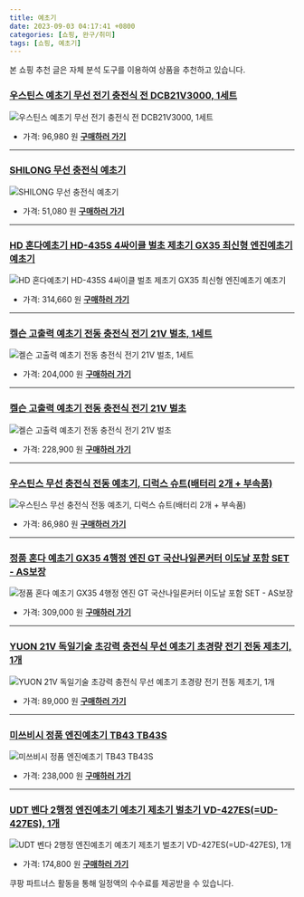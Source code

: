 ```yaml
---
title: 예초기
date: 2023-09-03 04:17:41 +0800
categories: [쇼핑, 완구/취미]
tags: [쇼핑, 예초기]
---
```

본 쇼핑 추천 글은 자체 분석 도구를 이용하여 상품을 추천하고 있습니다.
### [우스틴스 예초기 무선 전기 충전식 전 DCB21V3000, 1세트](https://link.coupang.com/re/AFFSDP?lptag=AF1030537&pageKey=7358325718&itemId=18951912832&vendorItemId=86695003339&traceid=V0-153-22923b587adf5005&clickBeacon=eK0cVpxgJVQYOoksRdNOiPv724BpJYVpebgbyCH7DLrVi%2FwYMmDCqDIfu8vo94QO%2BW7DR1j%2FuGkn4%2BEVDnC2sSCw8scXFza0ugHPFdixhnpibZ1%2FnI6LWrn7JiNEp0xRaGngVYpNqUUcCx7mwDoEJmHgHAAVIPfpKZxWQCCr5IJAuWdhzWtESCUzZ3MNLoLk%2F%2F9HGN2DYGn7VPzsXVWRf9sYcx6ci6E4tfrA82JndrtHo4%2FMbx%2FXuJqgUhVHlCjvb7nmpu%2FpELXrigS8vsBEd%2FCZm7Bi5zdbB4C7%2FCFfn38UKClsWL4P3oUADHycbKKitgRyVLl9Qu6G%2BDuiIWTHkWrG1%2B5SKbAGWR%2By6Dz9hZfR47tvO6fBdMbubrUqgw%2FwhZELd1JVgjwMKDQLU8E7yBUB0Z2ym7fXnVBGB7n%2BKf%2BhErtEiDqp%2B0YLtJzX5XK83Ut44PlSmToRVzOYhB1UWmFutIFY36LKJvKquXbxyI%2FcKznXY4zyEHEd4wwQPY0PDF3TxRwz%2BeE%2BlOT8RiYUSgY1Z%2BhDM6rmVBI4OOMLsFo0X4eBbLN49qA7Y1FAOKiwoK1rb5%2FWsihF3KzUr9SfezAomAc%2FO3ECVYvYnUb86b029BK%2FQO0ZvNSrSufaq7tnEZ8uOPqkG%2FimHBQChT3Y9LQ26FOsF%2Fxy8odjkcYCFZ2p0mGpXEAEs%2BwnTTfmDHrJmtuj37NmjrDObDXeJOlMogJyy50CZGNHyXZKigM9cXcbGnL9%2FTvjP%2FC7Pp6EyFCJRklK%2FLjcgYh%2BC6f86BcFz42EsTzrPX6SYQSogSh2UbDsGsc0Zmuinwfrg7jhcNlsDFo2muobKW0557tlXLswj%2BaxBjpBcyRLDWJbc3bgno%2BzH%2BRRttXcbsRXzS1urgdk&requestid=20230907041741330150886655&token=31850C%7CMIXED)
![우스틴스 예초기 무선 전기 충전식 전 DCB21V3000, 1세트](https://ads-partners.coupang.com/image1/Gv62WoqQq2PCL8GFGt4dgB6fwV4Q7XZh_6DKvZwyymEFovcSWqbeTB28Mlx2IVJd-SCiz57MWOSTcf4JwAqJ75uqedZR3wbhHFzxNniGiDIUjxO5aYNR7pTY8WLLyuIwzal8RESOC-TOtkur-grEpES7Y6jk8L4oNdypaiJ9yves6zjMNu3p0pZNWLY9PCL83qqqtCeffe1Gkr9HpLczAyqqiv_kMscAu76LUGOgvQhqIKibrpd3cMSSnlEqgp33nQsXLlG3QBTyFEEqAV6FyC2CBaj50yzIpckpYvXUp9NXNpfSYQ==)
- 가격: 96,980 원
[**구매하러 가기**](https://link.coupang.com/re/AFFSDP?lptag=AF1030537&pageKey=7358325718&itemId=18951912832&vendorItemId=86695003339&traceid=V0-153-22923b587adf5005&clickBeacon=eK0cVpxgJVQYOoksRdNOiPv724BpJYVpebgbyCH7DLrVi%2FwYMmDCqDIfu8vo94QO%2BW7DR1j%2FuGkn4%2BEVDnC2sSCw8scXFza0ugHPFdixhnpibZ1%2FnI6LWrn7JiNEp0xRaGngVYpNqUUcCx7mwDoEJmHgHAAVIPfpKZxWQCCr5IJAuWdhzWtESCUzZ3MNLoLk%2F%2F9HGN2DYGn7VPzsXVWRf9sYcx6ci6E4tfrA82JndrtHo4%2FMbx%2FXuJqgUhVHlCjvb7nmpu%2FpELXrigS8vsBEd%2FCZm7Bi5zdbB4C7%2FCFfn38UKClsWL4P3oUADHycbKKitgRyVLl9Qu6G%2BDuiIWTHkWrG1%2B5SKbAGWR%2By6Dz9hZfR47tvO6fBdMbubrUqgw%2FwhZELd1JVgjwMKDQLU8E7yBUB0Z2ym7fXnVBGB7n%2BKf%2BhErtEiDqp%2B0YLtJzX5XK83Ut44PlSmToRVzOYhB1UWmFutIFY36LKJvKquXbxyI%2FcKznXY4zyEHEd4wwQPY0PDF3TxRwz%2BeE%2BlOT8RiYUSgY1Z%2BhDM6rmVBI4OOMLsFo0X4eBbLN49qA7Y1FAOKiwoK1rb5%2FWsihF3KzUr9SfezAomAc%2FO3ECVYvYnUb86b029BK%2FQO0ZvNSrSufaq7tnEZ8uOPqkG%2FimHBQChT3Y9LQ26FOsF%2Fxy8odjkcYCFZ2p0mGpXEAEs%2BwnTTfmDHrJmtuj37NmjrDObDXeJOlMogJyy50CZGNHyXZKigM9cXcbGnL9%2FTvjP%2FC7Pp6EyFCJRklK%2FLjcgYh%2BC6f86BcFz42EsTzrPX6SYQSogSh2UbDsGsc0Zmuinwfrg7jhcNlsDFo2muobKW0557tlXLswj%2BaxBjpBcyRLDWJbc3bgno%2BzH%2BRRttXcbsRXzS1urgdk&requestid=20230907041741330150886655&token=31850C%7CMIXED)
---
### [SHILONG 무선 충전식 예초기](https://link.coupang.com/re/AFFSDP?lptag=AF1030537&pageKey=6500415134&itemId=14309177739&vendorItemId=86808024942&traceid=V0-153-621259bd845c13ac&requestid=20230907041741330150886655&token=31850C%7CMIXED)
![SHILONG 무선 충전식 예초기](https://ads-partners.coupang.com/image1/r8Tf2tAHKsD_YZQ7r76BYzMxsS_KfvOH6-ePqpPLTYiowqG1NZDsvbAod2YwYiAAQjhHL22Ru4da_wXZ224zEjzqdZh7m3LAqwhKuKyxvjnWdTbi1KGAHAqwkERUMidiTtF3niCTvC_LX0NXjWQCqWJFuUlYeUq4t66yjm58-RtpBCBE7HreAKRHkh1PRuUM_vdsL8vKyUjiMIIV79vSwB0EfDsBNi94ePTXa6hAxMcAl8CIOoT7rWRCuBh4X6kKpyRCnRanrJhivKy4OW_b2OmjpbVCz1qBNwoYFh5-Fq8=)
- 가격: 51,080 원
[**구매하러 가기**](https://link.coupang.com/re/AFFSDP?lptag=AF1030537&pageKey=6500415134&itemId=14309177739&vendorItemId=86808024942&traceid=V0-153-621259bd845c13ac&requestid=20230907041741330150886655&token=31850C%7CMIXED)
---
### [HD 혼다예초기 HD-435S 4싸이클 벌초 제초기 GX35 최신형 엔진예초기 예초기](https://link.coupang.com/re/AFFSDP?lptag=AF1030537&pageKey=5511249330&itemId=8592159460&vendorItemId=79431282201&traceid=V0-153-dcb55b99b84adcf8&requestid=20230907041741330150886655&token=31850C%7CMIXED)
![HD 혼다예초기 HD-435S 4싸이클 벌초 제초기 GX35 최신형 엔진예초기 예초기](https://ads-partners.coupang.com/image1/BDs51UA-XQqTpgt6BEU5C4ewJGF4iqhMCCLnHBKE_Q4ddiyUT8G99VEW0XjNvUvXtS5bMOKUy2Bzx1HI417SImi4SvAKDrBtCtzrrxJHwbtIn5Xkwrp-k9Rmr1HE8HeQK6IhwFTtb22DZVMptbfDOFQqBeSUPIYUM3cR3pCD0hE4LWC-rNcxC70ptJZ9jU6X3Mar4BG3S3QhSFzZWMuSQoCYke9c38U2z-dCBQcRjmyHokJsw0dGwBtiGHMgJGGCyLFD4uO5k6U93nymxqs__81kj58LgC89zqyAtM0YCw==)
- 가격: 314,660 원
[**구매하러 가기**](https://link.coupang.com/re/AFFSDP?lptag=AF1030537&pageKey=5511249330&itemId=8592159460&vendorItemId=79431282201&traceid=V0-153-dcb55b99b84adcf8&requestid=20230907041741330150886655&token=31850C%7CMIXED)
---
### [켈슨 고출력 예초기 전동 충전식 전기 21V 벌초, 1세트](https://link.coupang.com/re/AFFSDP?lptag=AF1030537&pageKey=7463414893&itemId=19458748925&vendorItemId=86771668296&traceid=V0-153-2719b43ef31e6174&clickBeacon=eK0cVpxgJVQYOoksRdNOiPv724BpJYVpebgbyCH7DLrVi%2FwYMmDCqDIfu8vo94QO%2BW7DR1j%2FuGkn4%2BEVDnC2scvTfLvpPyO4MjkZfpovm0Jg%2FQqkjksvsf8khnRyAxw6MC65jyuSktGjseOxYJZcxm7IVQoUtT4kNvTCPKg8BPBAuWdhzWtESCUzZ3MNLoLk%2F%2F9HGN2DYGn7VPzsXVWRf9sYcx6ci6E4tfrA82JndrtHo4%2FMbx%2FXuJqgUhVHlCjvhuZtpS%2BI8txdPcNSimC8zk8nS%2B4JEj7IYqRi2PMBYjcML4xjabK3RFWWiN7pD62VreTnFJ1pps%2FvEMkNDzg90%2FN11E3IUZxDRRWjUFn%2BqjGoy%2BYmDRGHMGu7I6H3PTZqhZELd1JVgjwMKDQLU8E7yBUB0Z2ym7fXnVBGB7n%2BKf%2BWd7qB0bWtaB8hrAszpLxKZRWkU6p3n6MOeJSNXriWl1ENK7jz3KwXPrbScOx1EMQiJbgqRZekVVhCkpsLnN3QddIdxMzdz83TE9DXTUV1TMjEGpW53R%2BWB2tYM9toILpwbaeTq8wXw3UZnGOKpfTzbj7d2dHkK%2FT4P%2FFQFPkNTJsT18KWDh1ZpE7P5dYjhP%2FnXh%2BTv5zBnIFdtJ8vPTb7GGlZ91nmb6Ejm31nuyXUYamxhF8w72xNHz%2B3jSDvQxJ4rwShCOUTnVOTGqKcZkJ5sI%2FyNUPaBXTT42XhsR5cDeZoEGHLqFrY2RP3g61r6AcDNFKH6WBbEPEiWxjkQGz1rthphNtKpXDUXVChsAH%2FLeGUEzqA7P%2BFGyGYYvN4fGe7FJ1szJyPuGXNsflJIgvLm0IZbA2Q9lHjgVjaUjMuViorfW7c0bPJIKPf23%2FC%2FHOmOj3nEVbhsku3qVfmaoEN&requestid=20230907041741330150886655&token=31850C%7CMIXED)
![켈슨 고출력 예초기 전동 충전식 전기 21V 벌초, 1세트](https://ads-partners.coupang.com/image1/d_c64cxa2BbmeOl2d_YnuGjjgxX4NOEuoCWGSe67cl_CRkPuugkXhkcXo-EYhAY4VsU_QVPw4cF8wSLJci5D-wVHYkHIpSvK2eBQFERElR2JS2S5tHA-IuuvEUHWL5UxaxCo-Rs3rPmwgpe-h230HYT3Zdan0bTKdVOSNkFWL1et5eWgvSfTyXHJ7toJ79-WFaYyu_XI6GuidFDf8PkA6UMaMUtDS8RoF9g0MEal99-evubp5HH_efkFfi36jF4UztQ3XbJjLCgNQT1b1EZvO2PYG3hCM_abC8sKtKhHODT_0JU6)
- 가격: 204,000 원
[**구매하러 가기**](https://link.coupang.com/re/AFFSDP?lptag=AF1030537&pageKey=7463414893&itemId=19458748925&vendorItemId=86771668296&traceid=V0-153-2719b43ef31e6174&clickBeacon=eK0cVpxgJVQYOoksRdNOiPv724BpJYVpebgbyCH7DLrVi%2FwYMmDCqDIfu8vo94QO%2BW7DR1j%2FuGkn4%2BEVDnC2scvTfLvpPyO4MjkZfpovm0Jg%2FQqkjksvsf8khnRyAxw6MC65jyuSktGjseOxYJZcxm7IVQoUtT4kNvTCPKg8BPBAuWdhzWtESCUzZ3MNLoLk%2F%2F9HGN2DYGn7VPzsXVWRf9sYcx6ci6E4tfrA82JndrtHo4%2FMbx%2FXuJqgUhVHlCjvhuZtpS%2BI8txdPcNSimC8zk8nS%2B4JEj7IYqRi2PMBYjcML4xjabK3RFWWiN7pD62VreTnFJ1pps%2FvEMkNDzg90%2FN11E3IUZxDRRWjUFn%2BqjGoy%2BYmDRGHMGu7I6H3PTZqhZELd1JVgjwMKDQLU8E7yBUB0Z2ym7fXnVBGB7n%2BKf%2BWd7qB0bWtaB8hrAszpLxKZRWkU6p3n6MOeJSNXriWl1ENK7jz3KwXPrbScOx1EMQiJbgqRZekVVhCkpsLnN3QddIdxMzdz83TE9DXTUV1TMjEGpW53R%2BWB2tYM9toILpwbaeTq8wXw3UZnGOKpfTzbj7d2dHkK%2FT4P%2FFQFPkNTJsT18KWDh1ZpE7P5dYjhP%2FnXh%2BTv5zBnIFdtJ8vPTb7GGlZ91nmb6Ejm31nuyXUYamxhF8w72xNHz%2B3jSDvQxJ4rwShCOUTnVOTGqKcZkJ5sI%2FyNUPaBXTT42XhsR5cDeZoEGHLqFrY2RP3g61r6AcDNFKH6WBbEPEiWxjkQGz1rthphNtKpXDUXVChsAH%2FLeGUEzqA7P%2BFGyGYYvN4fGe7FJ1szJyPuGXNsflJIgvLm0IZbA2Q9lHjgVjaUjMuViorfW7c0bPJIKPf23%2FC%2FHOmOj3nEVbhsku3qVfmaoEN&requestid=20230907041741330150886655&token=31850C%7CMIXED)
---
### [켈슨 고출력 예초기 전동 충전식 전기 21V 벌초](https://link.coupang.com/re/AFFSDP?lptag=AF1030537&pageKey=7463414893&itemId=19458748927&vendorItemId=86771779830&traceid=V0-153-2719b43ef31e6174&requestid=20230907041741330150886655&token=31850C%7CMIXED)
![켈슨 고출력 예초기 전동 충전식 전기 21V 벌초](https://ads-partners.coupang.com/image1/ikiPxJXsioklrQOUivgJbhrOpKSSlgTO7qChHJhfteMg3NteVqWKgaxw-M40MJDdw6JbYji9_ncxsSL2-aXHoVEFtrlW3Q6zhKjDH3JYWwOFCK1q77kZExwKEMlh02Ig6Ol9UchYrogRGW0KWOjMuG4lYrcyGHHvL9FYLMZLa5Wj_8-QHhNl1gH7hYQQCfewpHgcHPJEK5wnLuiyZWk4C6w4OBDlDtuO7y7HCGCCVFHd3byG13zBuSqHiEeFq-t5bmmSKQizMd9PzImBohYW0iyYFyvUEnwvD5cehfwWFw==)
- 가격: 228,900 원
[**구매하러 가기**](https://link.coupang.com/re/AFFSDP?lptag=AF1030537&pageKey=7463414893&itemId=19458748927&vendorItemId=86771779830&traceid=V0-153-2719b43ef31e6174&requestid=20230907041741330150886655&token=31850C%7CMIXED)
---
### [우스틴스 무선 충전식 전동 예초기, 디럭스 슈트(배터리 2개 + 부속품)](https://link.coupang.com/re/AFFSDP?lptag=AF1030537&pageKey=6509627438&itemId=14372266108&vendorItemId=81616623686&traceid=V0-153-7a5c41dc6f2d7330&clickBeacon=eK0cVpxgJVQYOoksRdNOiPv724BpJYVpebgbyCH7DLrVi%2FwYMmDCqDIfu8vo94QO%2BW7DR1j%2FuGkn4%2BEVDnC2sSXuXzmXcJDeDpejHcMEYwBg%2FQqkjksvsf8khnRyAxw6MZLfoVbdknGSX5n2%2FsQ05SoStvf9kic%2Bh7KXA%2FY89SdAuWdhzWtESCUzZ3MNLoLk%2F%2F9HGN2DYGn7VPzsXVWRf9sYcx6ci6E4tfrA82JndrtHo4%2FMbx%2FXuJqgUhVHlCjvurX6y%2F0erhkDHdzaY2bOO4KqMOfOeWZUMAdntUrINni7e6TYAXzbaTvpzQKB8uUkrvlPKV%2B2AzRVmk6gUktDgRRfElz273DLNVwRvhONAJp1kB8f%2FJUscC5M34MsysodhZELd1JVgjwMKDQLU8E7yBUB0Z2ym7fXnVBGB7n%2BKf%2BJd3RndMiGnYaB0zKGkQNjQl0oI1bMPBpmHE00vZHZCsY2P4fTxs2RlLzLrtuL4tIiJbgqRZekVVhCkpsLnN3QddIdxMzdz83TE9DXTUV1TMjEGpW53R%2BWB2tYM9toILpwbaeTq8wXw3UZnGOKpfTzbj7d2dHkK%2FT4P%2FFQFPkNTJsT18KWDh1ZpE7P5dYjhP%2FnXh%2BTv5zBnIFdtJ8vPTb7GGlZ91nmb6Ejm31nuyXUYamxhF8w72xNHz%2B3jSDvQxJ4rwShCOUTnVOTGqKcZkJ5sI%2FyNUPaBXTT42XhsR5cDeZoEGHLqFrY2RP3g61r6AcDNFKH6WBbEPEiWxjkQGz1rthphNtKpXDUXVChsAH%2FLeGUEzqA7P%2BFGyGYYvN4fGe7FJ1szJyPuGXNsflJIgvLm0IZbA2Q9lHjgVjaUjMuViorfW7c0bPJIKPf23%2FC%2FHOmOj3nEVbhsku3qVfmaoEN&requestid=20230907041741330150886655&token=31850C%7CMIXED)
![우스틴스 무선 충전식 전동 예초기, 디럭스 슈트(배터리 2개 + 부속품)](https://ads-partners.coupang.com/image1/0qmba5tkyVfAcIfX0n-xLvj_-7MxTQu-O9aXs9ZKNBSBAFPVBbee-iE1CBpO1x3VfD-QIWLZs9oRdrcb9orGr-ybFGgc6YVdEG52oj7IZdDPl9MJT2KJMs2-KU7pINu6KGSNflTM_bBpjbPd5K6gPMw7okZmAFCP7RH6ZA80hzhv-qP9TDGI7AvogSHwuPYCulFLFNBWblfzIVWRUUBCsycx4H9smMxYMfCEX3A9GB6DVhaiK5YO0UPx3slE71Z1kBGQePwJjo0_YAhUnrLzySJDiScFvgwJdxeWW0a8cTtzqTcx)
- 가격: 86,980 원
[**구매하러 가기**](https://link.coupang.com/re/AFFSDP?lptag=AF1030537&pageKey=6509627438&itemId=14372266108&vendorItemId=81616623686&traceid=V0-153-7a5c41dc6f2d7330&clickBeacon=eK0cVpxgJVQYOoksRdNOiPv724BpJYVpebgbyCH7DLrVi%2FwYMmDCqDIfu8vo94QO%2BW7DR1j%2FuGkn4%2BEVDnC2sSXuXzmXcJDeDpejHcMEYwBg%2FQqkjksvsf8khnRyAxw6MZLfoVbdknGSX5n2%2FsQ05SoStvf9kic%2Bh7KXA%2FY89SdAuWdhzWtESCUzZ3MNLoLk%2F%2F9HGN2DYGn7VPzsXVWRf9sYcx6ci6E4tfrA82JndrtHo4%2FMbx%2FXuJqgUhVHlCjvurX6y%2F0erhkDHdzaY2bOO4KqMOfOeWZUMAdntUrINni7e6TYAXzbaTvpzQKB8uUkrvlPKV%2B2AzRVmk6gUktDgRRfElz273DLNVwRvhONAJp1kB8f%2FJUscC5M34MsysodhZELd1JVgjwMKDQLU8E7yBUB0Z2ym7fXnVBGB7n%2BKf%2BJd3RndMiGnYaB0zKGkQNjQl0oI1bMPBpmHE00vZHZCsY2P4fTxs2RlLzLrtuL4tIiJbgqRZekVVhCkpsLnN3QddIdxMzdz83TE9DXTUV1TMjEGpW53R%2BWB2tYM9toILpwbaeTq8wXw3UZnGOKpfTzbj7d2dHkK%2FT4P%2FFQFPkNTJsT18KWDh1ZpE7P5dYjhP%2FnXh%2BTv5zBnIFdtJ8vPTb7GGlZ91nmb6Ejm31nuyXUYamxhF8w72xNHz%2B3jSDvQxJ4rwShCOUTnVOTGqKcZkJ5sI%2FyNUPaBXTT42XhsR5cDeZoEGHLqFrY2RP3g61r6AcDNFKH6WBbEPEiWxjkQGz1rthphNtKpXDUXVChsAH%2FLeGUEzqA7P%2BFGyGYYvN4fGe7FJ1szJyPuGXNsflJIgvLm0IZbA2Q9lHjgVjaUjMuViorfW7c0bPJIKPf23%2FC%2FHOmOj3nEVbhsku3qVfmaoEN&requestid=20230907041741330150886655&token=31850C%7CMIXED)
---
### [정품 혼다 예초기 GX35 4행정 엔진 GT 국산나일론커터 이도날 포함 SET - AS보장](https://link.coupang.com/re/AFFSDP?lptag=AF1030537&pageKey=7323755644&itemId=18789113629&vendorItemId=85920278792&traceid=V0-153-4333b777b629351a&requestid=20230907041741330150886655&token=31850C%7CMIXED)
![정품 혼다 예초기 GX35 4행정 엔진 GT 국산나일론커터 이도날 포함 SET - AS보장](https://ads-partners.coupang.com/image1/Cx1IiJDFfia94XBEC6zRf-E1S2Z-gOvW0JexE20LRMRRams2ox84RXdo4vIc58LQAOPLz3enUE-OrbdtcGbO5KCM4kTnbfHYE-aYWfeORZL__alGt5N9hB76Udfzr-kQIB2nexgl9RsSgpmNm9T9PANWB_s9QHO4xJhU0lqsRdEWBtz_ALK7MpMFyUiVxKMpuR-Gd_Oae1W6a0NWQDGiYFcPIbXXTbw5y-ZZoH8RRXK-nB8J6HbvI2DuEjaQ9yaE842NX1NM6oefE5nPbW23rrOYZ-aT1O9v4UBZ6Gz1H5N0)
- 가격: 309,000 원
[**구매하러 가기**](https://link.coupang.com/re/AFFSDP?lptag=AF1030537&pageKey=7323755644&itemId=18789113629&vendorItemId=85920278792&traceid=V0-153-4333b777b629351a&requestid=20230907041741330150886655&token=31850C%7CMIXED)
---
### [YUON 21V 독일기술 초강력 충전식 무선 예초기 초경량 전기 전동 제초기, 1개](https://link.coupang.com/re/AFFSDP?lptag=AF1030537&pageKey=7442413824&itemId=19355875878&vendorItemId=86468981300&traceid=V0-153-e2c8db434c42f264&clickBeacon=eK0cVpxgJVQYOoksRdNOiPv724BpJYVpebgbyCH7DLrVi%2FwYMmDCqDIfu8vo94QO%2BW7DR1j%2FuGkn4%2BEVDnC2sX9R2pV7NRfLVdfS6uvj%2Fapg%2FQqkjksvsf8khnRyAxw6%2F7X6c2SJ7t0cU6gVO8rUK7KNe%2FwmmtjolVLXmvRQD7NAuWdhzWtESCUzZ3MNLoLk%2F%2F9HGN2DYGn7VPzsXVWRf9sYcx6ci6E4tfrA82JndrtHo4%2FMbx%2FXuJqgUhVHlCjvPFBV7VZNfQTsSr9M1cJu6iCPVBUBvsOEXbIm%2BmA2GLi543GkgBuw4%2BfDSZn15miwUoJ8abIMVaFpohk94gPujIGbS4pXfoN713Dr%2FKaNtJuFhwdXk5hbxBlC%2F3ZWpsmylRcv%2BOFs4NI4yBR32bzMFxh%2FA2Em4R%2FODQiv6eVtcC0vCMbFVx%2FkHzAGIgV4uCUs9GsU0aJQhkGjpyezxnbtAXkiYNoG3TzQin1qJNSHr1%2FnPCtahqmGYVcAQuWu7E%2B%2Bqk1%2F3rqLUzR5Icbt7d9F2rBcnojvaVREhk1752UmDAK9%2BB%2Fn%2BwxzsxN1nO7nQAxQerSEHstsQgrM61t5ysC9K%2FX2w6SGsq8rHQn8eE3x2JXrnvcwsM%2FlOV3Z6oGLi8jIpY6NR3l2Hz0sqqNkJhix94XQH%2BsaWf1ZDfwossapmCGAj4wIxiPFVPQ7xB7EIwT%2BAnighyM8l%2FYf1jJYf5DrPydQcz0EHnurQfykCsVSPV%2BT4hE9dOhhk7mvLdnPucPuXTMd11zb0k6a5PSrwrxR4WJqk4QxA3L%2BZE%2BZ4z4uoNQNUyQ8ytjoDb49ZDh2MmKH7pBu9gErBXqe42qjtFbDnMladxPSpWJ00B7gX3nIvc4%3D&requestid=20230907041741330150886655&token=31850C%7CMIXED)
![YUON 21V 독일기술 초강력 충전식 무선 예초기 초경량 전기 전동 제초기, 1개](https://ads-partners.coupang.com/image1/eWZjU9cqpCU8ZlfPeQ8hMRcEhJBiBthElqN7mjdr4TI4ZncmgTJDr2tEQLPhn3IT8ZljOhq05gt1uIoVJL-dgrc3pOyWtrN3jUVghb8DeYSmWtuBOXUE6NWXY92AS_KW_YGS82dz8KRYLoZ_pOGS8AB-ja_8GgD76-wY4FWv1onDz78rAJ81oVAVGkrhJLuOBTLTbl8Q3cBKHnXnpuaDK8gZpYbbkL7riLD7H6H2O9MauJrVaoWQVT81J2Re8UvU4sNviYw1OVpxcnPP6l_uxOvjnGiiYYrDqJ8KbETmKsdD7uC6)
- 가격: 89,000 원
[**구매하러 가기**](https://link.coupang.com/re/AFFSDP?lptag=AF1030537&pageKey=7442413824&itemId=19355875878&vendorItemId=86468981300&traceid=V0-153-e2c8db434c42f264&clickBeacon=eK0cVpxgJVQYOoksRdNOiPv724BpJYVpebgbyCH7DLrVi%2FwYMmDCqDIfu8vo94QO%2BW7DR1j%2FuGkn4%2BEVDnC2sX9R2pV7NRfLVdfS6uvj%2Fapg%2FQqkjksvsf8khnRyAxw6%2F7X6c2SJ7t0cU6gVO8rUK7KNe%2FwmmtjolVLXmvRQD7NAuWdhzWtESCUzZ3MNLoLk%2F%2F9HGN2DYGn7VPzsXVWRf9sYcx6ci6E4tfrA82JndrtHo4%2FMbx%2FXuJqgUhVHlCjvPFBV7VZNfQTsSr9M1cJu6iCPVBUBvsOEXbIm%2BmA2GLi543GkgBuw4%2BfDSZn15miwUoJ8abIMVaFpohk94gPujIGbS4pXfoN713Dr%2FKaNtJuFhwdXk5hbxBlC%2F3ZWpsmylRcv%2BOFs4NI4yBR32bzMFxh%2FA2Em4R%2FODQiv6eVtcC0vCMbFVx%2FkHzAGIgV4uCUs9GsU0aJQhkGjpyezxnbtAXkiYNoG3TzQin1qJNSHr1%2FnPCtahqmGYVcAQuWu7E%2B%2Bqk1%2F3rqLUzR5Icbt7d9F2rBcnojvaVREhk1752UmDAK9%2BB%2Fn%2BwxzsxN1nO7nQAxQerSEHstsQgrM61t5ysC9K%2FX2w6SGsq8rHQn8eE3x2JXrnvcwsM%2FlOV3Z6oGLi8jIpY6NR3l2Hz0sqqNkJhix94XQH%2BsaWf1ZDfwossapmCGAj4wIxiPFVPQ7xB7EIwT%2BAnighyM8l%2FYf1jJYf5DrPydQcz0EHnurQfykCsVSPV%2BT4hE9dOhhk7mvLdnPucPuXTMd11zb0k6a5PSrwrxR4WJqk4QxA3L%2BZE%2BZ4z4uoNQNUyQ8ytjoDb49ZDh2MmKH7pBu9gErBXqe42qjtFbDnMladxPSpWJ00B7gX3nIvc4%3D&requestid=20230907041741330150886655&token=31850C%7CMIXED)
---
### [미쓰비시 정품 엔진예초기 TB43 TB43S](https://link.coupang.com/re/AFFSDP?lptag=AF1030537&pageKey=6418147853&itemId=13793786166&vendorItemId=78462674664&traceid=V0-153-4e99f809be3ce640&requestid=20230907041741330150886655&token=31850C%7CMIXED)
![미쓰비시 정품 엔진예초기 TB43 TB43S](https://ads-partners.coupang.com/image1/yYnPHhGJxEudO0tIyQ3Y_PKSyDhbv3Sej-OsE4Qi1wYMd8sHFhjfh56lZi8hiUYTIz-L7olH5sgmDXKjhF7_T9fDjohGTHGuUv9SIVlAskXRL9PslTa6I05csWXIYmOdLo-OXsvFrb-BTVZjGmwEVdxbMkNu3uFvvGY3NL9lefIglonoZ9TJ_X0gcQahyT-wAdHibBxx4RXCiozclXRAZS9vLVHkRDm6oFPJ2hHKXhaqB2ZvjuzWlqZ2t7UUNn67FyLyO3B3hmcvmTGOkpdXohFQyRwK0IsOdtA6VgCuUioF)
- 가격: 238,000 원
[**구매하러 가기**](https://link.coupang.com/re/AFFSDP?lptag=AF1030537&pageKey=6418147853&itemId=13793786166&vendorItemId=78462674664&traceid=V0-153-4e99f809be3ce640&requestid=20230907041741330150886655&token=31850C%7CMIXED)
---
### [UDT 벤다 2행정 엔진예초기 예초기 제초기 벌초기 VD-427ES(=UD-427ES), 1개](https://link.coupang.com/re/AFFSDP?lptag=AF1030537&pageKey=6857715604&itemId=16359848870&vendorItemId=75171671662&traceid=V0-153-cd9c1284829aafc0&clickBeacon=eK0cVpxgJVQYOoksRdNOiPv724BpJYVpebgbyCH7DLrVi%2FwYMmDCqDIfu8vo94QO%2BW7DR1j%2FuGkn4%2BEVDnC2sfjKBUXtm5gke96qKZXC4Yhg%2FQqkjksvsf8khnRyAxw6mIH8qWhndVsA7S%2FPbdIx30CRn2NTVhl%2F0QRkSPSxfKxAuWdhzWtESCUzZ3MNLoLk%2F%2F9HGN2DYGn7VPzsXVWRf9sYcx6ci6E4tfrA82JndrtHo4%2FMbx%2FXuJqgUhVHlCjvzcxWZZZg4wvv626grKTCldQ1EuOLZSZ%2FTQoEW70HDP5ctL%2FP6z7f9HJqplYzL6GMuf4%2BxqLYduL4P3Nx%2FrxyWnhL1tqyoy0PUKzou%2BhvAy3Wpxr2br7jnl69xqHn5bVSOOHDfW8EJu5n%2FMyJkbxjahrcrG1nHv5kCzSfxfkjEjVzGiTPhLDhM8ro5c1bdZVLEhic%2B%2BLuRLPizplOmqObutzyJl5%2FXuypWDzwxS1O2300X4eBbLN49qA7Y1FAOKiwmK9IVvu8SOf%2B5B4SplLibSywV4wboS3XDCVj3jXBVfLnPCtahqmGYVcAQuWu7E%2B%2BrNyiQZ7doQRvx3rkSSDjv3wnCkeEfF0zAxQlmXIgzAqf92SiRGa6NgoMnHFOhblLBVXcf657hl1e6wt13fxvc5Sq%2Fel5hvcBDXEpnAUptfr9eO%2B7L7ugbfxwCciJ3Qk38i7DkoNJEZRtBoq9zD55ST6ubL2uOfmtE6V23nKB7KnxRsu773ifWuVuH%2Be9Mha2ED7FmMk0PNc36YxaRcZQaWTM15xtrlCMqI45gBsJlwtmIrwlDIH2Ofz0cCpRDlEgiEO7DV4JQ6Ayf6dIlUVuTuN9hygymczqimK36bkQ0fo%3D&requestid=20230907041741330150886655&token=31850C%7CMIXED)
![UDT 벤다 2행정 엔진예초기 예초기 제초기 벌초기 VD-427ES(=UD-427ES), 1개](https://ads-partners.coupang.com/image1/DtbnrDcSHYZHIXA0DhZG_R3ZhKn-rLitb0VPIhjj0Ziyxr2xFK7dmBnY7T0ghG_-RqWYFmVJjMSbpq2SrNjQnyxhP8O6ykQ5NOhH7UCkzuDa3GZvicsfcwLuYTECVcHeBd6okcB4S-v7dnXuFoYygcspsoi_NtVgiMAtr2IvKhF02S9GQnIA-4iYBIzAQsV6oExRvNXCKrwEhqbN1WVFS8fKsMUElEb7GA1LbZC6f9-xJKtpGSR0vo4pMbv--ArOCh1djAXMgpL07hSIWjWQFO0foTKZdFu4fluscil8h8_qsOwp4PI=)
- 가격: 174,800 원
[**구매하러 가기**](https://link.coupang.com/re/AFFSDP?lptag=AF1030537&pageKey=6857715604&itemId=16359848870&vendorItemId=75171671662&traceid=V0-153-cd9c1284829aafc0&clickBeacon=eK0cVpxgJVQYOoksRdNOiPv724BpJYVpebgbyCH7DLrVi%2FwYMmDCqDIfu8vo94QO%2BW7DR1j%2FuGkn4%2BEVDnC2sfjKBUXtm5gke96qKZXC4Yhg%2FQqkjksvsf8khnRyAxw6mIH8qWhndVsA7S%2FPbdIx30CRn2NTVhl%2F0QRkSPSxfKxAuWdhzWtESCUzZ3MNLoLk%2F%2F9HGN2DYGn7VPzsXVWRf9sYcx6ci6E4tfrA82JndrtHo4%2FMbx%2FXuJqgUhVHlCjvzcxWZZZg4wvv626grKTCldQ1EuOLZSZ%2FTQoEW70HDP5ctL%2FP6z7f9HJqplYzL6GMuf4%2BxqLYduL4P3Nx%2FrxyWnhL1tqyoy0PUKzou%2BhvAy3Wpxr2br7jnl69xqHn5bVSOOHDfW8EJu5n%2FMyJkbxjahrcrG1nHv5kCzSfxfkjEjVzGiTPhLDhM8ro5c1bdZVLEhic%2B%2BLuRLPizplOmqObutzyJl5%2FXuypWDzwxS1O2300X4eBbLN49qA7Y1FAOKiwmK9IVvu8SOf%2B5B4SplLibSywV4wboS3XDCVj3jXBVfLnPCtahqmGYVcAQuWu7E%2B%2BrNyiQZ7doQRvx3rkSSDjv3wnCkeEfF0zAxQlmXIgzAqf92SiRGa6NgoMnHFOhblLBVXcf657hl1e6wt13fxvc5Sq%2Fel5hvcBDXEpnAUptfr9eO%2B7L7ugbfxwCciJ3Qk38i7DkoNJEZRtBoq9zD55ST6ubL2uOfmtE6V23nKB7KnxRsu773ifWuVuH%2Be9Mha2ED7FmMk0PNc36YxaRcZQaWTM15xtrlCMqI45gBsJlwtmIrwlDIH2Ofz0cCpRDlEgiEO7DV4JQ6Ayf6dIlUVuTuN9hygymczqimK36bkQ0fo%3D&requestid=20230907041741330150886655&token=31850C%7CMIXED)


쿠팡 파트너스 활동을 통해 일정액의 수수료를 제공받을 수 있습니다.
